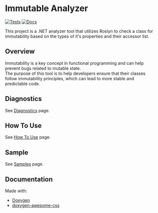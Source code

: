 # Immutable Analyzer
[![Tests](https://github.com/protomorphine/ImmutableAnalyzer/actions/workflows/test-report.yaml/badge.svg)](https://github.com/protomorphine/ImmutableAnalyzer/runs/22407241787)
[![Docs](https://github.com/protomorphine/ImmutableAnalyzer/actions/workflows/docs.yml/badge.svg?branch=master)](https://github.com/protomorphine/ImmutableAnalyzer/actions/workflows/docs.yml)

This project is a .NET analyzer tool that utilizes Roslyn to check a class for immutability based on
the types of it's properties and their accessor list.

## Overview

Immutability is a key concept in functional programming and can help  prevent bugs related to mutable state.   
The purpose of this tool is to help developers ensure that their classes follow immutability principles,
which can lead to more stable and predictable code.

## Diagnostics
See [Diagnostics](ImmutableAnalyzer/ImmutableAnalyzer/doc/diagnostics.md) page.

## How To Use
See [How To Use](ImmutableAnalyzer/ImmutableAnalyzer/doc/how-to-use.md) page.

## Sample
See [Samples](ImmutableAnalyzer/ImmutableAnalyzer.Sample/doc/Samples.md) page.

## Documentation
Made with:
- [Doxygen](https://www.doxygen.nl/)
- [doxygen-awesome-css](https://github.com/jothepro/doxygen-awesome-css)
